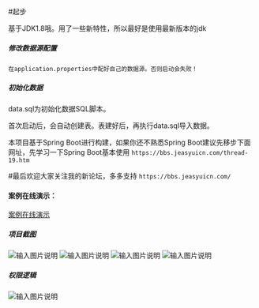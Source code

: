 #起步

基于JDK1.8哦。用了一些新特性，所以最好是使用最新版本的jdk

##### 修改数据源配置
	在application.properties中配好自己的数据源。否则启动会失败！

##### 初始化数据

data.sql为初始化数据SQL脚本。

首次启动后，会自动创建表。表建好后，再执行data.sql导入数据。


本项目基于Spring Boot进行构建，如果你还不熟悉Spring Boot建议先移步下面网址，先学习一下Spring Boot基本使用
`https://bbs.jeasyuicn.com/thread-19.htm`

#最后欢迎大家关注我的新论坛，多多支持
`https://bbs.jeasyuicn.com/`

#### 案例在线演示：

[案例在线演示](http://crud.jeasyuicn.com/)

##### 项目截图

![输入图片说明](https://git.oschina.net/uploads/images/2017/0629/172822_51c49f23_82.jpeg "在这里输入图片标题")
![输入图片说明](https://git.oschina.net/uploads/images/2017/0629/172839_4dfed0a7_82.png "在这里输入图片标题")
![输入图片说明](https://git.oschina.net/uploads/images/2017/0629/172850_c9e792c7_82.png "在这里输入图片标题")
![输入图片说明](https://git.oschina.net/uploads/images/2017/0629/172858_0532ae19_82.png "在这里输入图片标题")

##### 权限逻辑
![输入图片说明](https://git.oschina.net/uploads/images/2017/0703/095959_d15a9894_82.jpeg "在这里输入图片标题")